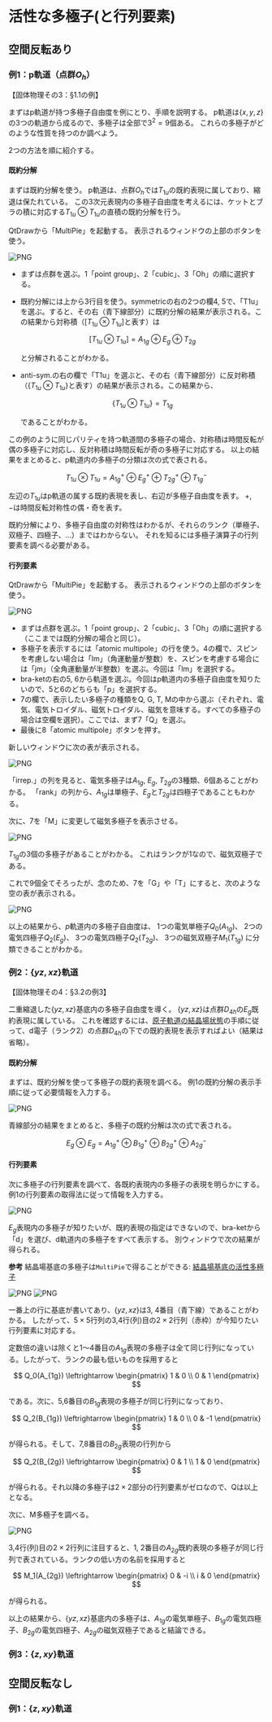 # 活性な多極子(と行列要素)



## 空間反転あり

### 例1：p軌道（点群$O_h$）

【固体物理その3：§1.1の例】

まずはp軌道が持つ多極子自由度を例にとり、手順を説明する。
p軌道は$\{x, y, z\}$の3つの軌道から成るので、多極子は全部で$3^2=9$個ある。
これらの多極子がどのような性質を持つのか調べよう。

2つの方法を順に紹介する。

#### 既約分解

まずは既約分解を使う。
p軌道は、点群$O_h$では$T_{1u}$の既約表現に属しており、縮退は保たれている。
この3次元表現内の多極子自由度を考えるには、ケットとブラの積に対応する$T_{1u} \otimes T_{1u}$の直積の既約分解を行う。

QtDrawから「MultiPie」を起動する。
表示されるウィンドウの上部のボタンを使う。

![PNG](./ex1_irrep_decomp.png)

- まずは点群を選ぶ。1「point group」、2「cubic」、3「Oh」の順に選択する。
- 既約分解には上から3行目を使う。symmetricの右の2つの欄4, 5で、「T1u」を選ぶ。すると、その右（青下線部分）に既約分解の結果が表示される。この結果から対称積（$[T_{1u} \otimes T_{1u}]$と表す）は

  $$
  [T_{1u} \otimes T_{1u}] = A_{1g} \oplus E_{g} \oplus T_{2g}
  $$

  と分解されることがわかる。
- anti-sym.の右の欄で「T1u」を選ぶと、その右（青下線部分）に反対称積（$\{ T_{1u} \otimes T_{1u} \}$と表す）の結果が表示される。この結果から、

  $$
  \{ T_{1u} \otimes T_{1u} \} = T_{1g}
  $$

  であることがわかる。

この例のように同じパリティを持つ軌道間の多極子の場合、対称積は時間反転が偶の多極子に対応し、反対称積は時間反転が奇の多極子に対応する。
以上の結果をまとめると、p軌道内の多極子の分類は次の式で表される。

$$
T_{1u} \otimes T_{1u} = A_{1g}^{+} \oplus E_{g}^{+} \oplus T_{2g}^{+} \oplus T_{1g}^{-}
$$

左辺の$T_{1u}$はp軌道の属する既約表現を表し、右辺が多極子自由度を表す。
$+$, $-$は時間反転対称性の偶・奇を表す。

既約分解により、多極子自由度の対称性はわかるが、それらのランク（単極子、双極子、四極子、...）まではわからない。
それを知るには多極子演算子の行列要素を調べる必要がある。

#### 行列要素

QtDrawから「MultiPie」を起動する。
表示されるウィンドウの上部のボタンを使う。

![PNG](./ex1_multipie_window.png)

- まずは点群を選ぶ。1「point group」、2「cubic」、3「Oh」の順に選択する（ここまでは既約分解の場合と同じ）。
- 多極子を表示するには「atomic multipole」の行を使う。4の欄で、スピンを考慮しない場合は「lm」（角運動量が整数）を、スピンを考慮する場合には「jm」（全角運動量が半整数）を選ぶ。今回は「lm」を選択する。
- bra-ketの右の5, 6から軌道を選ぶ。今回はp軌道内の多極子自由度を知りたいので、5と6のどちらも「p」を選択する。
- 7の欄で、表示したい多極子の種類をQ, G, T, Mの中から選ぶ（それぞれ、電気、電気トロイダル、磁気トロイダル、磁気を意味する。すべての多極子の場合は空欄を選択）。ここでは、まず7「Q」を選ぶ。
- 最後に8「atomic multipole」ボタンを押す。

新しいウィンドウに次の表が表示される。

![PNG](./ex1_multipole_Q.png)

「irrep.」の列を見ると、電気多極子は$A_{1g}$, $E_{g}$, $T_{2g}$の3種類、6個あることがわかる。
「rank」の列から、$A_{1g}$は単極子、$E_{g}$と$T_{2g}$は四極子であることもわかる。

次に、7を「M」に変更して磁気多極子を表示させる。

![PNG](./ex1_multipole_M.png)

$T_{1g}$の3個の多極子があることがわかる。
これはランクが1なので、磁気双極子である。

これで9個全てそろったが、念のため、7を「G」や「T」にすると、次のような空の表が表示される。

![PNG](./ex1_multipole_G.png)

以上の結果から、$p$軌道内の多極子自由度は、
1つの電気単極子$Q_0(A_{1g})$、
2つの電気四極子$Q_2(E_{g})$、
3つの電気四極子$Q_2(T_{2g})$、
3つの磁気双極子$M_1(T_{1g})$
に分類できることがわかる。


### 例2：$\{ yz, xz \}$軌道

【固体物理その4：§3.2の例3】

二重縮退した$\{ yz, xz \}$基底内の多極子自由度を導く。
$\{ yz, xz \}$は点群$D_{4h}$の$E_g$既約表現に属している。
これを確認するには、[原子軌道の結晶場状態](../cef/cef_1.md)の手順に従って、d電子（ランク2）の点群$D_{4h}$の下での既約表現を表示すればよい（結果は省略）。

#### 既約分解

まずは、既約分解を使って多極子の既約表現を調べる。
例1の既約分解の表示手順に従って必要情報を入力する。

![PNG](./ex2_irrep_decomp.png)

青線部分の結果をまとめると、多極子の既約分解は次の式で表される。

$$
E_{g} \otimes E_{g} = A_{1g}^{+} \oplus B_{1g}^{+} \oplus B_{2g}^{+} \oplus A_{2g}^{-}
$$

#### 行列要素

次に多極子の行列要素を調べて、各既約表現内の多極子の表現を明らかにする。
例1の行列要素の取得法に従って情報を入力する。

![PNG](./ex2_multipie_window.png)

$E_g$表現内の多極子が知りたいが、既約表現の指定はできないので、bra-ketから「d」を選び、d軌道内の多極子をすべて表示する。
別ウィンドウで次の結果が得られる。

**参考** 結晶場基底の多極子は``MultiPie``で得ることができる: [結晶場基底の活性多極子](https://cmt-mu.github.io/MultiPieTutorial/src/mp_cef/Oh_G7_G8.html)

![PNG](./ex2_multipole_Q_1.png)
![PNG](./ex2_multipole_Q_2.png)

一番上の行に基底が書いてあり、$\{ yz, xz \}$は3, 4番目（青下線）であることがわかる。
したがって、$5 \times 5$行列の3,4行(列)目の$2 \times 2$行列（赤枠）が今知りたい行列要素に対応する。

定数倍の違いは除くと1～4番目の$A_{1g}$表現の多極子は全て同じ行列になっている。したがって、ランクの最も低いものを採用すると

$$
Q_0(A_{1g}) \leftrightarrow \begin{pmatrix}
1 & 0 \\
0 & 1
\end{pmatrix}
$$

である。次に、5,6番目の$B_{1g}$表現の多極子が同じ行列になっており、

$$
Q_2(B_{1g}) \leftrightarrow \begin{pmatrix}
1 & 0 \\
0 & -1
\end{pmatrix}
$$

が得られる。そして、7,8番目の$B_{2g}$表現の行列から

$$
Q_2(B_{2g}) \leftrightarrow \begin{pmatrix}
0 & 1 \\
1 & 0
\end{pmatrix}
$$

が得られる。それ以降の多極子は$2\times 2$部分の行列要素がゼロなので、Qは以上となる。

次に、M多極子を調べる。

![PNG](./ex2_multipole_M.png)

3,4行(列)目の$2 \times 2$行列に注目すると、1, 2番目の$A_{2g}$既約表現の多極子が同じ行列で表されている。ランクの低い方の名前を採用すると

$$
M_1(A_{2g}) \leftrightarrow \begin{pmatrix}
0 & -i \\
i & 0
\end{pmatrix}
$$

が得られる。

以上の結果から、$\{ yz, xz \}$基底内の多極子は、$A_{1g}$の電気単極子、$B_{1g}$の電気四極子、$B_{2g}$の電気四極子、$A_{2g}$の磁気双極子であると結論できる。


### 例3：$\{ z, xy \}$軌道


## 空間反転なし

### 例1：$\{ z, xy \}$軌道
